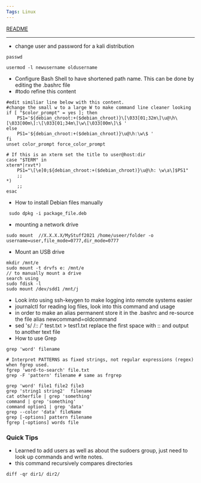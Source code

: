 ```yaml
---
Tags: Linux
---
```


[README](../README.md)

---

- change user and password for a kali distribution
```
passwd

usermod -l newusername oldusername

```

- Configure Bash Shell to have shortened path name. This can be done by editing the .bashrc file  
- #todo refine this content


```
#edit similiar line below with this content.
#change the small w to a large W to make command line cleaner looking
if [ "$color_prompt" = yes ]; then
    PS1='${debian_chroot:+($debian_chroot)}\[\033[01;32m\]\u@\h\[\033[00m\]:\[\033[01;34m\]\w\[\033[00m\]\$ '
else
    PS1='${debian_chroot:+($debian_chroot)}\u@\h:\w\$ '
fi
unset color_prompt force_color_prompt

# If this is an xterm set the title to user@host:dir
case "$TERM" in
xterm*|rxvt*)
    PS1="\[\e]0;${debian_chroot:+($debian_chroot)}\u@\h: \w\a\]$PS1"
    ;;
*)
    ;;
esac
```
- How to install Debian files manually
```
 sudo dpkg -i package_file.deb
```
-  mounting a network drive
```
sudo mount  //X.X.X.X/MyStuff2021 /home/useer/folder -o username=user,file_mode=0777,dir_mode=0777

```
- Mount an USB drive
```
mkdir /mnt/e
sudo mount -t drvfs e: /mnt/e
// to manually mount a drive
search using 
sudo fdisk -l
sudo mount /dev/sdd1 /mnt/j
```

- Look into using ssh-keygen to make logging into remote systems easier
- journalctl for reading log files, look into this command and usage 
- in order to make an alias permanent store it in the .bashrc and re-source the file    alias  newcommand=oldcommand
- sed 's/ /:: /' test.txt > test1.txt  replace the first space with :: and output to another text file
- How to use Grep
```
grep 'word' filename
 
# Interpret PATTERNS as fixed strings, not regular expressions (regex) when fgrep used.
fgrep 'word-to-search' file.txt
grep -F 'pattern' filename # same as frgrep 
 
grep 'word' file1 file2 file3
grep 'string1 string2'  filename
cat otherfile | grep 'something'
command | grep 'something'
command option1 | grep 'data'
grep --color 'data' fileName
grep [-options] pattern filename
fgrep [-options] words file
```

### Quick Tips
- Learned to add users as well as about the sudoers group, just need to look up commands and write notes.
- this command recursively compares directories
```
diff -qr dir1/ dir2/
```
